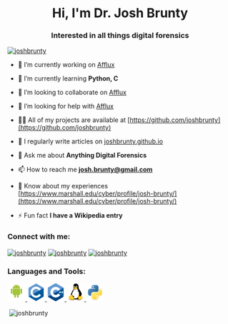 <h1 align="center">Hi, I'm Dr. Josh Brunty</h1>
<h3 align="center">Interested in all things digital forensics</h3>

<p align="left"> <a href="https://twitter.com/joshbrunty" target="blank"><img src="https://img.shields.io/twitter/follow/joshbrunty?logo=twitter&style=for-the-badge" alt="joshbrunty" /></a> </p>

- 🔭 I’m currently working on [Afflux](https://github.com/marshallcyber/afflux)

- 🌱 I’m currently learning **Python, C**

- 👯 I’m looking to collaborate on [Afflux](https://github.com/marshallucyber/afflux)

- 🤝 I’m looking for help with [Afflux](https://github.com/marshallucyber/afflux)

- 👨‍💻 All of my projects are available at [https://github.com/joshbrunty](https://github.com/joshbrunty)

- 📝 I regularly write articles on [joshbrunty.github.io](joshbrunty.github.io)

- 💬 Ask me about **Anything Digital Forensics**

- 📫 How to reach me **josh.brunty@gmail.com**

- 📄 Know about my experiences [https://www.marshall.edu/cyber/profile/josh-brunty/](https://www.marshall.edu/cyber/profile/josh-brunty/)

- ⚡ Fun fact **I have a Wikipedia entry**

<h3 align="left">Connect with me:</h3>
<p align="left">
<a href="https://twitter.com/joshbrunty" target="blank"><img align="center" src="https://raw.githubusercontent.com/rahuldkjain/github-profile-readme-generator/master/src/images/icons/Social/twitter.svg" alt="joshbrunty" height="30" width="40" /></a>
<a href="https://linkedin.com/in/joshbrunty" target="blank"><img align="center" src="https://raw.githubusercontent.com/rahuldkjain/github-profile-readme-generator/master/src/images/icons/Social/linked-in-alt.svg" alt="joshbrunty" height="30" width="40" /></a>
<a href="https://www.youtube.com/c/joshbrunty" target="blank"><img align="center" src="https://raw.githubusercontent.com/rahuldkjain/github-profile-readme-generator/master/src/images/icons/Social/youtube.svg" alt="joshbrunty" height="30" width="40" /></a>
</p>

<h3 align="left">Languages and Tools:</h3>
<p align="left"> <a href="https://developer.android.com" target="_blank" rel="noreferrer"> <img src="https://raw.githubusercontent.com/devicons/devicon/master/icons/android/android-original-wordmark.svg" alt="android" width="40" height="40"/> </a> <a href="https://www.cprogramming.com/" target="_blank" rel="noreferrer"> <img src="https://raw.githubusercontent.com/devicons/devicon/master/icons/c/c-original.svg" alt="c" width="40" height="40"/> </a> <a href="https://www.w3schools.com/cpp/" target="_blank" rel="noreferrer"> <img src="https://raw.githubusercontent.com/devicons/devicon/master/icons/cplusplus/cplusplus-original.svg" alt="cplusplus" width="40" height="40"/> </a> <a href="https://www.linux.org/" target="_blank" rel="noreferrer"> <img src="https://raw.githubusercontent.com/devicons/devicon/master/icons/linux/linux-original.svg" alt="linux" width="40" height="40"/> </a> <a href="https://www.python.org" target="_blank" rel="noreferrer"> <img src="https://raw.githubusercontent.com/devicons/devicon/master/icons/python/python-original.svg" alt="python" width="40" height="40"/> </a> </p>

<p>&nbsp;<img align="center" src="https://github-readme-stats.vercel.app/api?username=joshbrunty&show_icons=true&locale=en" alt="joshbrunty" /></p>



